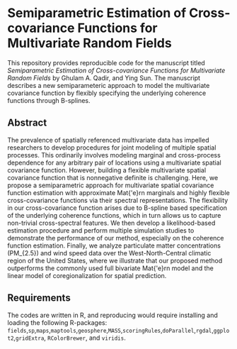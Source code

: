 # Semiparametric Estimation of Cross-covariance Functions for Multivariate Random Fields
This repository provides reproducible code for the manuscript titled *Semiparametric Estimation of Cross-covariance Functions for Multivariate Random Fields* by Ghulam A. Qadir, and Ying Sun. The manuscript describes a new semiparameteric approach to model the multivariate covariance function by flexibly specifying the underlying coherence functions through B-splines. 

## Abstract

The prevalence of spatially referenced multivariate data has impelled researchers to develop procedures for joint modeling of multiple spatial processes.  This ordinarily involves modeling marginal and cross-process dependence for any arbitrary pair of locations using a multivariate spatial covariance function. However, building a flexible multivariate spatial covariance function that is nonnegative definite is challenging. Here, we propose a semiparametric approach for multivariate spatial covariance function estimation with approximate Mat{\'e}rn marginals and highly flexible cross-covariance functions via their spectral representations. The flexibility in our cross-covariance function arises due to B-spline based specification of the underlying coherence functions, which in turn allows us to capture non-trivial cross-spectral features. We then develop a likelihood-based estimation procedure and perform multiple simulation studies to demonstrate the performance of our method, especially on the coherence function estimation. Finally, we analyze particulate matter concentrations (PM_{2.5}) and wind speed data over the West-North-Central climatic region of the United States, where we illustrate that our proposed method outperforms the commonly used full bivariate Mat{\'e}rn model and the linear model of coregionalization for spatial prediction.

## Requirements

The codes are written in R, and reproducing would require installing and loading the following R-packages: `fields`,`sp`,`maps`,`maptools`,`geosphere`,`MASS`,`scoringRules`,`doParallel`,`rgdal`,`ggplot2`,`gridExtra`, `RColorBrewer`, and `viridis`. 

##

